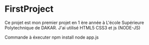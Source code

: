 # FirstProject
Ce projet est mon premier projet en 1 ère année à L'école Supérieure Polytechnique de DAKAR.
J'ai utilisé HTML5 CSS3 et js (NODE-JS)

Commande à éxecuter
npm install
node app.js
